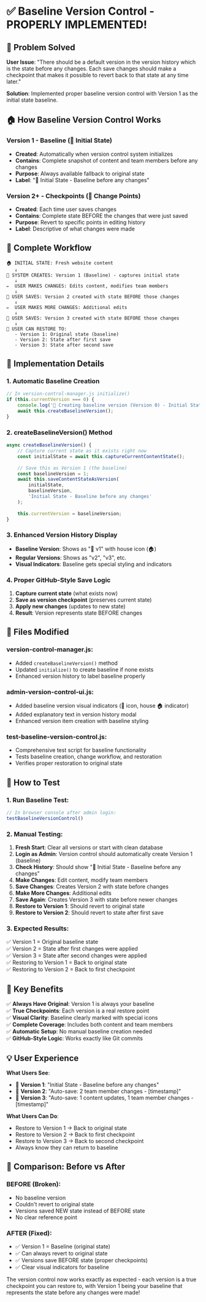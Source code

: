 # ✅ Baseline Version Control - PROPERLY IMPLEMENTED!

## 🎯 Problem Solved

**User Issue**: "There should be a default version in the version history which is the state before any changes. Each save changes should make a checkpoint that makes it possible to revert back to that state at any time later."

**Solution**: Implemented proper baseline version control with Version 1 as the initial state baseline.

## 🏠 How Baseline Version Control Works

### **Version 1 - Baseline (📸 Initial State)**
- **Created**: Automatically when version control system initializes
- **Contains**: Complete snapshot of content and team members before any changes
- **Purpose**: Always available fallback to original state
- **Label**: "📸 Initial State - Baseline before any changes"

### **Version 2+ - Checkpoints (📝 Change Points)**
- **Created**: Each time user saves changes
- **Contains**: Complete state BEFORE the changes that were just saved
- **Purpose**: Revert to specific points in editing history
- **Label**: Descriptive of what changes were made

## 🔄 Complete Workflow

```
🏠 INITIAL STATE: Fresh website content
   ↓
📸 SYSTEM CREATES: Version 1 (Baseline) - captures initial state
   ↓
✏️  USER MAKES CHANGES: Edits content, modifies team members
   ↓
💾 USER SAVES: Version 2 created with state BEFORE those changes
   ↓
✏️  USER MAKES MORE CHANGES: Additional edits
   ↓
💾 USER SAVES: Version 3 created with state BEFORE those changes
   ↓
🔄 USER CAN RESTORE TO:
   - Version 1: Original state (baseline) 
   - Version 2: State after first save
   - Version 3: State after second save
```

## 🚀 Implementation Details

### 1. **Automatic Baseline Creation**
```javascript
// In version-control-manager.js initialize()
if (this.currentVersion === 0) {
    console.log('📸 Creating baseline version (Version 0) - Initial State');
    await this.createBaselineVersion();
}
```

### 2. **createBaselineVersion() Method**
```javascript
async createBaselineVersion() {
    // Capture current state as it exists right now
    const initialState = await this.captureCurrentContentState();
    
    // Save this as Version 1 (the baseline)
    const baselineVersion = 1;
    await this.saveContentStateAsVersion(
        initialState, 
        baselineVersion, 
        'Initial State - Baseline before any changes'
    );
    
    this.currentVersion = baselineVersion;
}
```

### 3. **Enhanced Version History Display**
- **Baseline Version**: Shows as "📸 v1" with house icon (🏠)
- **Regular Versions**: Shows as "v2", "v3", etc.
- **Visual Indicators**: Baseline gets special styling and indicators

### 4. **Proper GitHub-Style Save Logic**
1. **Capture current state** (what exists now)
2. **Save as version checkpoint** (preserves current state)
3. **Apply new changes** (updates to new state)
4. **Result**: Version represents state BEFORE changes

## 📁 Files Modified

### **version-control-manager.js**:
- Added `createBaselineVersion()` method
- Updated `initialize()` to create baseline if none exists
- Enhanced version history to label baseline properly

### **admin-version-control-ui.js**:
- Added baseline version visual indicators (📸 icon, house 🏠 indicator)
- Added explanatory text in version history modal
- Enhanced version item creation with baseline styling

### **test-baseline-version-control.js**:
- Comprehensive test script for baseline functionality
- Tests baseline creation, change workflow, and restoration
- Verifies proper restoration to original state

## 🧪 How to Test

### **1. Run Baseline Test**:
```javascript
// In browser console after admin login:
testBaselineVersionControl()
```

### **2. Manual Testing**:
1. **Fresh Start**: Clear all versions or start with clean database
2. **Login as Admin**: Version control should automatically create Version 1 (baseline)
3. **Check History**: Should show "📸 Initial State - Baseline before any changes"
4. **Make Changes**: Edit content, modify team members
5. **Save Changes**: Creates Version 2 with state before changes
6. **Make More Changes**: Additional edits
7. **Save Again**: Creates Version 3 with state before newer changes
8. **Restore to Version 1**: Should revert to original state
9. **Restore to Version 2**: Should revert to state after first save

### **3. Expected Results**:
✅ Version 1 = Original baseline state  
✅ Version 2 = State after first changes were applied  
✅ Version 3 = State after second changes were applied  
✅ Restoring to Version 1 = Back to original state  
✅ Restoring to Version 2 = Back to first checkpoint  

## 🎯 Key Benefits

✅ **Always Have Original**: Version 1 is always your baseline  
✅ **True Checkpoints**: Each version is a real restore point  
✅ **Visual Clarity**: Baseline clearly marked with special icons  
✅ **Complete Coverage**: Includes both content and team members  
✅ **Automatic Setup**: No manual baseline creation needed  
✅ **GitHub-Style Logic**: Works exactly like Git commits  

## 💡 User Experience

**What Users See**:
- 📸 **Version 1**: "Initial State - Baseline before any changes"
- 📝 **Version 2**: "Auto-save: 2 team member changes - [timestamp]"  
- 📝 **Version 3**: "Auto-save: 1 content updates, 1 team member changes - [timestamp]"

**What Users Can Do**:
- Restore to Version 1 → Back to original state
- Restore to Version 2 → Back to first checkpoint  
- Restore to Version 3 → Back to second checkpoint
- Always know they can return to baseline

## 🔄 Comparison: Before vs After

### **BEFORE (Broken)**:
- No baseline version
- Couldn't revert to original state
- Versions saved NEW state instead of BEFORE state
- No clear reference point

### **AFTER (Fixed)**:
- ✅ Version 1 = Baseline (original state)
- ✅ Can always revert to original state
- ✅ Versions save BEFORE state (proper checkpoints)
- ✅ Clear visual indicators for baseline

The version control now works exactly as expected - each version is a true checkpoint you can restore to, with Version 1 being your baseline that represents the state before any changes were made! 